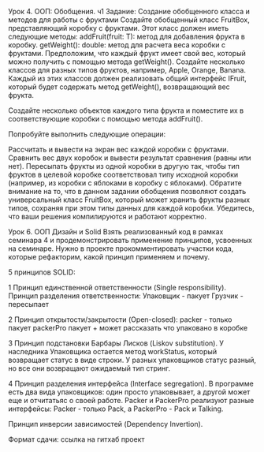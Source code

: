 Урок 4. ООП: Обобщения. ч1
Задание: Создание обобщенного класса и методов для работы с фруктами
Создайте обобщенный класс FruitBox, представляющий коробку с фруктами. Этот класс должен иметь следующие методы:
addFruit(fruit: T): метод для добавления фрукта в коробку.
getWeight(): double: метод для расчета веса коробки с фруктами. Предположим, что каждый фрукт имеет свой вес, который можно получить с помощью метода getWeight().
Создайте несколько классов для разных типов фруктов, например, Apple, Orange, Banana. Каждый из этих классов должен реализовать общий интерфейс IFruit, который будет содержать метод getWeight(), возвращающий вес фрукта.

Создайте несколько объектов каждого типа фрукта и поместите их в соответствующие коробки с помощью метода addFruit().

Попробуйте выполнить следующие операции:

Рассчитать и вывести на экран вес каждой коробки с фруктами.
Сравнить вес двух коробок и вывести результат сравнения (равны или нет).
Пересыпать фрукты из одной коробки в другую так, чтобы тип фруктов в целевой коробке соответствовал типу исходной коробки (например, из коробки с яблоками в коробку с яблоками). Обратите внимание на то, что в данном задании обобщения позволяют создать универсальный класс FruitBox, который может хранить фрукты разных типов, сохраняя при этом типы данных для каждой коробки.
Убедитесь, что ваши решения компилируются и работают корректно.


Урок 6. ООП Дизайн и Solid
Взять реализованный код в рамках семинара 4 и продемонстрировать применение принципов, усвоенных на семинаре. Нужно в проекте прокомментировать участки кода, которые рефакторим, какой принцип применяем и почему.

5 принципов SOLID:

1 Принцип единственной ответственности (Single responsibility).
Принцип разделения ответственности:
Упаковщик - пакует
Грузчик - пересыпает 

2 Принцип открытости/закрытости (Open-closed):
packer - только пакует
packerPro пакует +  может рассказать что упаковано в коробке

3 Принцип подстановки Барбары Лисков (Liskov substitution).
У наследника Упаковщика остается метод workStatus, который возвращает cтатус в виде строки.
У разных упаковщиков статус разный, но все они возвращают ожидаемый тип стринг.

4 Принцип разделения интерфейса (Interface segregation).
В программе есть два вида упаковщиков: один просто упаковывает, а другой может еще и отчитатьяс о своей работе.
Packer и PackerPro реализуют разные интерфейсы:
Packer - только Pack,
а PackerPro - Pack и Talking.

Принцип инверсии зависимостей (Dependency Invertion).


Формат сдачи: ссылка на гитхаб проект